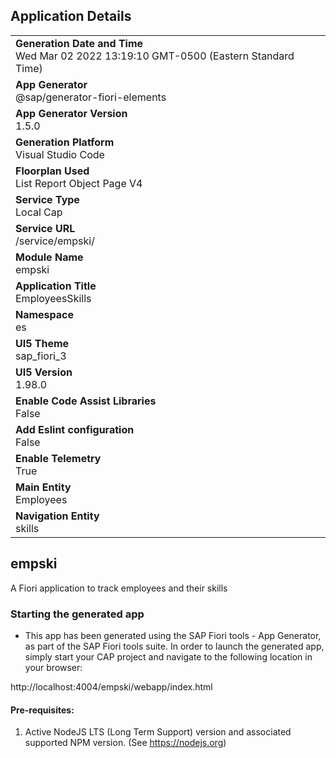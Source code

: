 ## Application Details
|               |
| ------------- |
|**Generation Date and Time**<br>Wed Mar 02 2022 13:19:10 GMT-0500 (Eastern Standard Time)|
|**App Generator**<br>@sap/generator-fiori-elements|
|**App Generator Version**<br>1.5.0|
|**Generation Platform**<br>Visual Studio Code|
|**Floorplan Used**<br>List Report Object Page V4|
|**Service Type**<br>Local Cap|
|**Service URL**<br>/service/empski/
|**Module Name**<br>empski|
|**Application Title**<br>EmployeesSkills|
|**Namespace**<br>es|
|**UI5 Theme**<br>sap_fiori_3|
|**UI5 Version**<br>1.98.0|
|**Enable Code Assist Libraries**<br>False|
|**Add Eslint configuration**<br>False|
|**Enable Telemetry**<br>True|
|**Main Entity**<br>Employees|
|**Navigation Entity**<br>skills|

## empski

A Fiori application to track employees and their skills

### Starting the generated app

-   This app has been generated using the SAP Fiori tools - App Generator, as part of the SAP Fiori tools suite.  In order to launch the generated app, simply start your CAP project and navigate to the following location in your browser:

http://localhost:4004/empski/webapp/index.html

#### Pre-requisites:

1. Active NodeJS LTS (Long Term Support) version and associated supported NPM version.  (See https://nodejs.org)


